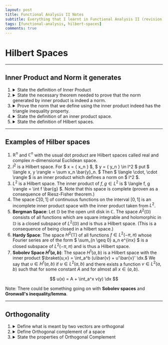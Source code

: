 ```yaml
---
layout: post
title: Functional Analysis II Notes
subtitle: Everything that I learnt in Functional Analysis II (revision)
tags: [functional-analysis, hilbert-spaces]
comments: true
---
```


# Hilbert Spaces

---
## Inner Product and Norm it generates
<ol>
<li>
    <details> <summary> State the definition of Inner Product </summary> 
        <p>
            <strong> Definition: </strong>
            An inner (scalar) product in a linear vector space $X$ over $\mathbb{R}$ is a real-valued function on $X \times X$, denoted as $\langle x, y \rangle$, 
            having the following properties:
            <ol>
                <li>
                    <strong> Bilinearity: </strong> For a fixed $y$, $\langle x, y \rangle$ is a linear function of $x$, and for a fixed $x$,
                    $\langle x, y \rangle$ is a linear function of $y$.
                </li>
                <li>
                    <strong> Symmetry: </strong> $\langle x, y \rangle = \langle y, x \rangle$ for all $x, y \in X$.
                </li>
                <li>
                    <strong> Positivity: </strong> $\langle x, x \rangle > 0 $ for $x \neq 0$.
                </li>
            </ol>
        </p>
        <p>
        If we have that $X$ is a linear vector space over $\mathbb{C}$ then 1. and 2. of the above defintion are replaced by:
        <ol>
            <li>
                <strong> Sesquilinearity: </strong> For a fixed $y$, $\langle x, y \rangle$ is a linear function of $x$, and for a fixed $x$, $\langle x, y \rangle$
                is a skewlinear function of $y$, i.e for all $x, y \in X$,
                $$
                    \langle ax, y \rangle = a \langle x y \rangle \ \text{and} \ \langle x, ay \rangle = \bar{a} \langle x, y \rangle
                $$
            </li>
            <li>
                <strong> Skew symmetry: </strong> $\langle x, y \rangle = \overline{\langle y, x \rangle }$ for all $x, y \in X$.
            </li>
        </ol>
        </p>
        <p>
            <strong> REMARK: </strong> We know that the inner product can generate a norm on the space, as follows:
            $$
                \| x \| = \langle x, x \rangle^{1/2}.
            $$ 
        </p>
    </details>
</li>
<li>
    <details> <summary> State the necessary theorem needed to prove that the norm generated by inner product is indeed a norm. </summary>
        <p>
            <strong> Theorem: </strong> (Cauchy-Schwarz Inequality).
            For $x, y \in X$,
            $$
                | \langle x, y \rangle | \leq \| x \| \| y \|.
            $$
            Equality holds if and only if $x$ and $y$ are linearly dependent.
        </p>
        <details> <summary> <strong> Proof: </strong> </summary>
            <p>
                If $y = 0$, then the statement is trivially true.
            </p>
            <p>
                Therefore, we assume that $y \neq 0$. Replacing $x$ by $ax$ with $|a| = 1$ so that $a \langle x, y \rangle$ is real, we may assume WLOG that
                $\langle x, y \rangle$ is real.
            </p>
            <p> 
                For $t \in \mathbb{R}$, we compute using sesquilinearity and skew symmetry:
                $$
                    \|x + ty \|^2 = \langle x + ty, x + ty \rangle = \| x \|^2 + 2t \mathrm{Re}\langle x, y \rangle + t^2 \| y \|^2.
                $$
            </p>
            <p>
                By positivity, this quadratic polynomial in $t$ is non-negative for all $t$. This implies that
                $$
                    (Re \langle x, y \rangle)^2 - \| x \|^2 \| y \|^2 \leq 0,
                $$
                which gives the desired inequality. If equality holds, then there is some $t_0$ such that $x + t_0y = 0$. Then the result follows.
            </p>
        </details>
    </details>
</li>
<li>
    <details> <summary> Prove the norm that we define using the inner product indeed has the triangle inequality property. </summary>
        <p> <strong> Proof: </strong>
            Easy to prove but try it later.
        </p>
    </details>
</li>
<li>
    <details> <summary> State the definition of an inner product space. </summary>
        <p>
            <strong> Definition: </strong> A linear vector space with an inner product is called an inner product space.
        </p>
    </details>
</li>
<li>
    <details> <summary> State the definition of Hilbert spaces. </summary>
        <p>
            <strong> Definition: </strong> An inner product space which is complete with the induced norm is called a Hilbert space.
        </p>
        <p>
            <strong> NOTE: </strong> Given an inner product space, one can complete it with respect to the induced norm. Since the inner product is a continuous function on its factors, it can be extended to a completed space. Hence the extended space is a Hilbert space.
        </p>
    </details>
</li>
</ol>

---

## Examples of Hilber spaces

1. $\mathbb{R}^n$ and $\mathbb{C}^n$ with the usual dot product are Hilbert spaces called real and complex $n$-dimensional Euclidean space.
2. $l^2$ is a Hilbert space. For $ x = \{ x_n \} $, $ y = \{ y_n \} \in l^2 $ put $ \langle x, y \rangle = \sum x_n \bar{y}_n. $ Then 
$ \langle \cdot, \cdot \rangle $ is an inner product which defines a norm on $ l^2 $.
3. $L^2$ is a Hilbert space. The inner product of $f, g \in L^2$ is $ \langle f, g \rangle = \int f \bar{g} $. Note that this space is complete (proven as a
consequence of Riesz-Fisher theorem.)
4. The space $C[0,1]$ of continuous functions on the interval $[0,1]$ is an incomplete inner product space with the inner product taken from $L^2$.
5. **Bergman Space**: Let $\mathbb{D}$ be the open unit disk in $\mathbb{C}$. The space $A^2(\mathbb{D})$ consists of all functions which are square integrable
and holomorphic in $\mathbb{D}$ is a closed subspace of $L^2(\mathbb{D})$ and is thus a Hilbert space. (This is a consequence of being closed in a hilbert space.)
6. **Hardy Space**: The space $H^2(\mathbb{T})$ of all functions $f \in L^2(-\pi, \pi)$ whose Fourier series are of the form $ \sum_{n \geq 0} a_n e^{inx} $ is a
closed subspace of $L^2(-\pi, \pi)$ and is thus a Hilbert space.
7. **Sobolev Space $H^1(a,b)$**: The space $H^1(a,b)$ is a Hilbert space with the inner product $\braket{u,v} = \int_a^b (u\bar{v} + u'\bar{v}' \dx.$ We say that $u \in H^1(a,b)$ if $u\in L^2(a,b)$ and there exists a function $v \in L^2(a,b)$ such that for some constant $A$ and for almost all $x \in (a,b).$

$$
    u(x) = A + \int_a^x v(y) \dx
$$

Note: There could be something going on with **Sobolev spaces** and **Gronwall's inequality/lemma**.

---

## Orthogonality

<ol>
<li>
<details> <summary> Define what is meant by two vectors are orthogonal </summary>
    <p>
        <strong> Definition: </strong>
        Two vectos $x,y \in (X, \ubraket)$ are said to be orthogonal if $\braket{x,y} = 0$.
    </p>

</details>
</li>

<li>
<details> <summary> Define Orthogonal complement of a space </summary>
    <p>
        <strong> Definition: </strong>
        Let $Y$ be a subset of $(X, \ubraket)$. We define (orthagonal complement of $Y$ if $Y$ is a subspace of $X$ to be) $Y^\perp$ as the space of all vectors 
        $v \in X$ such that $\braket{v,y} = 0$ for all $y \in Y$.
    </p>
</details>
</li>

<li>
<details> <summary> State the properties of Orthogonal Complement </summary>
    <p>
        
    </p>
</details>
</li>




<!-- for definitions

<li>
<details> <summary> </summary>
    <p>
        <strong> </strong>
        
    </p>
</details>
</li> -->